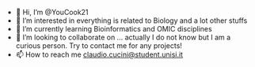 - 👋 Hi, I’m @YouCook21
- 👀 I’m interested in everything is related to Biology and a lot other stuffs
- 🌱 I’m currently learning Bioinformatics and OMIC disciplines
- 💞️ I’m looking to collaborate on ... actually I do not know but I am a curious person. Try to contact me for any projects!
- 📫 How to reach me claudio.cucini@student.unisi.it

<!---
YouCook21/YouCook21 is a ✨ special ✨ repository because its `README.md` (this file) appears on your GitHub profile.
You can click the Preview link to take a look at your changes.
--->
